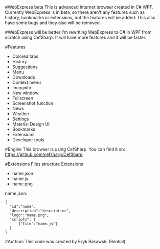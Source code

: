 #WebExpress beta
This is advanced internet browser created in C# WPF. Currently WebExpress is in beta, so there aren't any features such as history, bookmarks or extensions, but the features will be added. This also have some bugs and they also will be removed.

#WebExpress will be better
I'm rewriting WebExpress to C# in WPF from scratch using CefSharp. It will have more features and it will be faster.

#Features

* Colored tabs
* History
* Suggestions
* Menu
* Downloads
* Context menu
* Incognito
* New window
* Fullscreen
* Screenshot function
* News
* Weather
* Settings
* Material Design UI
* Bookmarks
* Extensions
* Developer tools

#Engine
This browser is using CefSharp. You can find it on: https://github.com/cefsharp/CefSharp

#Extensions
  Files structure
  Extensions
  * name.json
  * name.js
  * name.png
  
  name.json:
  ```
  {
    "id":"name",
    "description":"description",
    "logo":"name.png",
    "scripts": [
        {"file":"name.js"}
    ]
  }
  ```

#Authors
This code was created by Eryk Rakowski (Sential)

